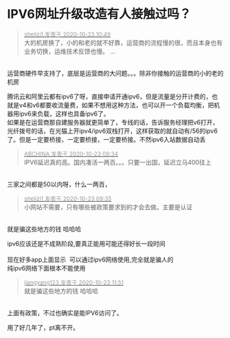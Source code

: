 # IPV6网址升级改造有人接触过吗？


<div class="quote"><blockquote><font size="2"><a href="https://www.hostloc.com/forum.php?mod=redirect&amp;goto=findpost&amp;pid=9340036&amp;ptid=757469" target="_blank"><font color="#999999">shelizi1 发表于 2020-10-23 10:49</font></a></font><br />
大的机房换了，小的和老的就不好靠，运营商的流程慢的很，而且本身也有业务切换，运维技术反馈也慢。 ...</blockquote></div><br />
<img src="static/image/smiley/yct/022.gif" smilieid="42" border="0" alt="" />运营商硬件早支持了，底层是运营商的大问题。。。除非你接触的运营商的小的老的机房

腾讯云和阿里云都有ipv6了呀，直接申请开通ipv6，但是流量是分开计费的，也就是v4和v6都要收流量费，如果不想用这种方法，也可以开一个负载均衡，把机器用ipv6来负载，这样也具备ipv6了。<br />
如果是在运营商那自建服务器就更简单了，专线的话，告诉服务经理把v6打开，光纤拨号的话，在光猫上开ipv4/ipv6双栈打开，这样获取的就自动有/56的ipv6了。但是一定要桥接，一定要桥接，一定要桥接。不然ipv6入站数据自动丢

<div class="quote"><blockquote><font size="2"><a href="https://www.hostloc.com/forum.php?mod=redirect&amp;goto=findpost&amp;pid=9339478&amp;ptid=757469" target="_blank"><font color="#999999">ABCHINA 发表于 2020-10-23 09:34</font></a></font><br />
IPV6延迟真的高。国内凑活一两百。。。只要一出国，延迟立马400往上</blockquote></div><br />
三家之间都是50以内呀，什么一两百，

<div class="quote"><blockquote><font size="2"><a href="https://www.hostloc.com/forum.php?mod=redirect&amp;goto=findpost&amp;pid=9339487&amp;ptid=757469" target="_blank"><font color="#999999">shelizi1 发表于 2020-10-23 09:35</font></a></font><br />
小网站不需要，只有哪些被政策要求到的才会去做。主要是认证</blockquote></div><br />
就是骗这些地方的钱 哈哈哈<img id="aimg_Z0oX7" onclick="zoom(this, this.src, 0, 0, 0)" class="zoom" src="https://cdn.jsdelivr.net/gh/hishis/forum-master/public/images/patch.gif" onmouseover="img_onmouseoverfunc(this)" onload="thumbImg(this)" border="0" alt="" />

ipv6应该还是不成熟阶段,要真正能用可能还得好长一段时间<br />
<br />
现在好多app上面显示&nbsp;&nbsp;可以通过ipv6网络使用,完全就是骗人的<br />
纯ipv6网络下面根本不能使用<img id="aimg_gB7Zd" onclick="zoom(this, this.src, 0, 0, 0)" class="zoom" src="https://cdn.jsdelivr.net/gh/hishis/forum-master/public/images/patch.gif" onmouseover="img_onmouseoverfunc(this)" onload="thumbImg(this)" border="0" alt="" />

<div class="quote"><blockquote><font size="2"><a href="https://www.hostloc.com/forum.php?mod=redirect&amp;goto=findpost&amp;pid=9340300&amp;ptid=757469" target="_blank"><font color="#999999">jiangyang123 发表于 2020-10-23 11:51</font></a></font><br />
就是骗这些地方的钱 哈哈哈</blockquote></div><br />
上面有政策，不过也确实是能IPV6访问了。

用了好几年了，pt离不开。
